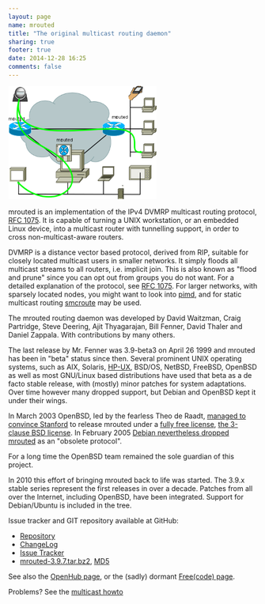 ```yaml
---
layout: page
name: mrouted
title: "The original multicast routing daemon"
sharing: true
footer: true
date: 2014-12-28 16:25
comments: false
---
```

<img class="right" src="/images/dvmrp.png" style="width: 300px; height: 229px;">

mrouted is an implementation of the IPv4 DVMRP multicast routing
protocol, [RFC 1075](http://tools.ietf.org/html/rfc1075).  It is
capable of turning a UNIX workstation, or an embedded Linux device,
into a multicast router with tunnelling support, in order to cross
non-multicast-aware routers.

DVMRP is a distance vector based protocol, derived from RIP, suitable
for closely located multicast users in smaller networks.  It simply
floods all multicast streams to all routers, i.e. implicit join.  This
is also known as "flood and prune" since you can opt out from groups
you do not want.  For a detailed explanation of the protocol, see
[RFC 1075](http://tools.ietf.org/html/rfc1075).  For larger networks,
with sparsely located nodes, you might want to look into
[pimd](/pimd.html), and for static multicast routing
[smcroute](/smcroute.html) may be used.

The mrouted routing daemon was developed by David Waitzman, Craig
Partridge, Steve Deering, Ajit Thyagarajan, Bill Fenner, David Thaler
and Daniel Zappala.  With contributions by many others.

The last release by Mr. Fenner was 3.9-beta3 on April 26 1999 and
mrouted has been in "beta" status since then. Several prominent UNIX
operating systems, such as AIX, Solaris,
[HP-UX](http://docs.hp.com/en/B2355-90777/ch01s01.html), BSD/OS,
NetBSD, FreeBSD, OpenBSD as well as most GNU/Linux based distributions
have used that beta as a de facto stable release, with (mostly) minor
patches for system adaptations. Over time however many dropped
support, but Debian and OpenBSD kept it under their wings.

In March 2003 OpenBSD, led by the fearless Theo de Raadt,
[managed to convince Stanford](http://www.openbsd.org/cgi-bin/cvsweb/src/usr.sbin/mrouted/LICENSE)
to release mrouted under a
[fully free license](https://github.com/troglobit/mrouted/blob/master/LICENSE),
[the 3-clause BSD license](http://en.wikipedia.org/wiki/BSD_licenses).
In February 2005
[Debian nevertheless dropped mrouted](http://bugs.debian.org/cgi-bin/bugreport.cgi?bug=288112)
as an "obsolete protocol".

For a long time the OpenBSD team remained the sole guardian of this
project.

In 2010 this effort of bringing mrouted back to life was started. The
3.9.x stable series represent the first releases in over a
decade. Patches from all over the Internet, including OpenBSD, have
been integrated. Support for Debian/Ubuntu is included in the tree.

Issue tracker and GIT repository available at GitHub:

   * [Repository](http://github.com/troglobit/mrouted)
   * [ChangeLog](https://github.com/troglobit/mrouted/releases/tag/3.9.7)
   * [Issue Tracker](http://github.com/troglobit/mrouted/issues)
   * [mrouted-3.9.7.tar.bz2](ftp://ftp.troglobit.com/mrouted/mrouted-3.9.7.tar.bz2),
     [MD5](ftp://ftp.troglobit.com/mrouted/mrouted-3.9.7.tar.bz2.md5)

See also the [OpenHub page](https://www.openhub.net/p/mrouted/), or the
(sadly) dormant [Free(code) page](http://freecode.com/projects/mrouted).

Problems?  See the [multicast howto](/multicast-howto.html)

<!--
  -- Local Variables:
  -- mode: markdown
  -- End:
  -->
